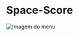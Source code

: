 # Space-Score
![Imagem do menu](https://github.com/JairoRivers/Space-Score/assets/88988394/2c6c7a1d-c30a-4e88-8792-4d7090905fe1)
